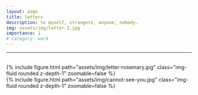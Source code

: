 ```yaml
---
layout: page
title: letters
description: to myself, strangers, anyone, nobody.
img: assets/img/letter-2.jpg
importance: 1
# category: work
---
```


<hr>
<br>
<div class="row">
    <div class="col-sm">
        {% include figure.html path="assets/img/letter-rosemary.jpg" class="img-fluid rounded z-depth-1" zoomable=false %}
    </div>
</div>

<div class="row">
    <div class="col-sm">
        {% include figure.html path="assets/img/cannot-see-you.jpg" class="img-fluid rounded z-depth-1" zoomable=false %}
    </div>
</div>